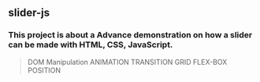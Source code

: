 ## slider-js

### This project is about a Advance demonstration on how a slider can be made with HTML, CSS, JavaScript.

> DOM Manipulation
> ANIMATION
> TRANSITION
> GRID
> FLEX-BOX
> POSITION

